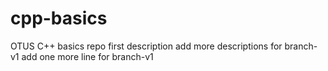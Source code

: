 # cpp-basics
OTUS C++ basics repo
first description
add more descriptions for branch-v1
add one more line for branch-v1